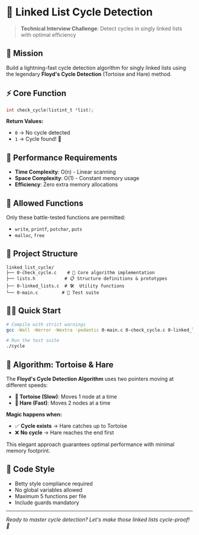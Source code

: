 # 🔄 Linked List Cycle Detection

> **Technical Interview Challenge**: Detect cycles in singly linked lists with optimal efficiency

## 🎯 Mission

Build a lightning-fast cycle detection algorithm for singly linked lists using the legendary **Floyd's Cycle Detection** (Tortoise and Hare) method.

## ⚡ Core Function

```c
int check_cycle(listint_t *list);
```

**Return Values:**
- `0` → No cycle detected
- `1` → Cycle found! 🎯

## 🚀 Performance Requirements

- **Time Complexity**: O(n) - Linear scanning
- **Space Complexity**: O(1) - Constant memory usage
- **Efficiency**: Zero extra memory allocations

## 🔧 Allowed Functions

Only these battle-tested functions are permitted:
- `write`, `printf`, `putchar`, `puts`
- `malloc`, `free`

## 📁 Project Structure

```
linked_list_cycle/
├── 0-check_cycle.c    # 🧠 Core algorithm implementation
├── lists.h           # 📋 Structure definitions & prototypes
├── 0-linked_lists.c  # 🛠️  Utility functions
└── 0-main.c         # 🧪 Test suite
```

## 🏃‍♂️ Quick Start

```bash
# Compile with strict warnings
gcc -Wall -Werror -Wextra -pedantic 0-main.c 0-check_cycle.c 0-linked_lists.c -o cycle

# Run the test suite
./cycle
```

## 🧠 Algorithm: Tortoise & Hare

The **Floyd's Cycle Detection Algorithm** uses two pointers moving at different speeds:

- **🐢 Tortoise (Slow)**: Moves 1 node at a time
- **🐰 Hare (Fast)**: Moves 2 nodes at a time

**Magic happens when:**
- ✅ **Cycle exists** → Hare catches up to Tortoise
- ❌ **No cycle** → Hare reaches the end first

This elegant approach guarantees optimal performance with minimal memory footprint.

## 🎨 Code Style

- Betty style compliance required
- No global variables allowed
- Maximum 5 functions per file
- Include guards mandatory

---

*Ready to master cycle detection? Let's make those linked lists cycle-proof! 🚀*
